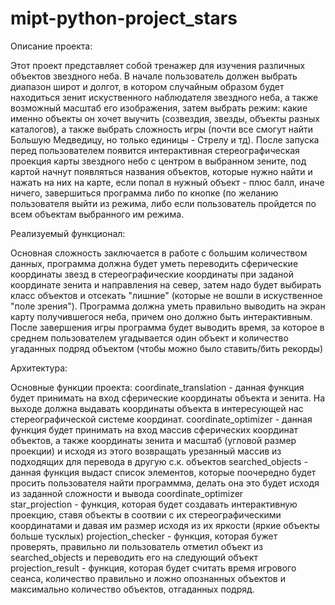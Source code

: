 # mipt-python-project_stars

Описание проекта:

Этот проект представляет собой тренажер для изучения различных объектов звездного неба. 
В начале пользователь должен выбрать диапазон широт и долгот, в котором случайным образом будет находиться зенит искуственного наблюдателя звездного неба, а также возможный масштаб его изображения,
затем выбрать режим: какие именно объекты он хочет выучить (созвездия, звезды, объекты разных каталогов), а также выбрать сложность игры (почти все смогут найти Большую Медведицу, но только единицы - Стрелу и тд).
После запуска перед пользователем появится интерактивная стереографическая проекция карты звездного небо с центром в выбранном зените, под картой начнут появляться названия объектов, которые нужно найти и нажать на них на карте,
если попал в нужный объект - плюс балл, иначе ничего,
завершиться программа либо по кнопке (по желанию пользователя выйти из режима, либо если пользователь пройдется по всем объектам выбранного им режима.

Реализуемый функционал:

Основная сложность заключается в работе с большим количеством данных, программа должна будет уметь переводить сферические координаты звезд в стереографические координаты при заданой координате зенита и направления на север, 
затем надо будет выбирать класс объектов и отсекать "лишние" (которые не вошли в искуственное "поле зрения"). 
Программа должна уметь правильно выводить на экран карту получившегося неба, причем оно должно быть интерактивным.
После завершения игры программа будет выводить время, за которое в среднем пользователем угадывается один объект и количество угаданных подряд объектом (чтобы можно было ставить/бить рекорды)

Архитектура:

Основные функции проекта:
coordinate_translation - данная функция будет принимать на вход сферические координаты объекта и зенита. На выходе должна выдавать координаты объекта в интересующей нас стереографической системе координат.
coordinate_optimizer - данная функция будет принимать на вход массив сферических координат объектов, а также координаты зенита и масштаб (угловой размер проекции) и исходя из этого возвращать урезанный массив из подходящих для перевода в другую с.к. объектов
searched_objects - данная функция выдаст список элементов, которые поочередно будет просить пользователя найти программма, делать она это будет исходя из заданной сложности и вывода coordinate_optimizer\
star_projection - функция, которая будет создавать интерактивную проекцию, ставя объекты в соотвии с их стереографическими координатами и давая им размер исходя из их яркости (яркие объекты больше тусклых)
projection_checker - функция, которая бужет проверять, правильно ли пользователь отметил объект из searched_objects и переводить его на следующий объект
projection_result - функция, которая будет считать время игрового сеанса, количество правильно и ложно опознанных объектов и максимально количество объектов, отгаданных подряд.
